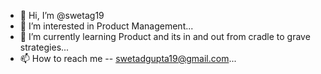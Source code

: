 - 👋 Hi, I’m @swetag19
- 👀 I’m interested in Product Management...
- 🌱 I’m currently learning Product and its in and out from cradle to grave strategies...
- 📫 How to reach me -- swetadgupta19@gmail.com...

<!---
swetag19/swetag19 is a ✨ special ✨ repository because its `README.md` (this file) appears on your GitHub profile.
You can click the Preview link to take a look at your changes.
--->
